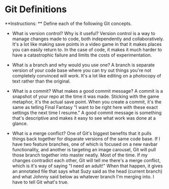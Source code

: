# Git Definitions

**Instructions: ** Define each of the following Git concepts.

* What is version control?  Why is it useful?
Version control is a way to manage changes made to code, both independently and collaboratively. It's a lot like making save points in a video game in that it makes places you can easily return to. In the case of code, it makes it much harder to have a catastrophic failure and limits the costs of experimentation.

* What is a branch and why would you use one?
A branch is separate version of your code base where you can try out things you're not completely convinced will work. It's a lot like editing on a photocopy of text rather than the original.

* What is a commit? What makes a good commit message?
A commit is a snapshot of your repo at the time it was made. Sticking with the game metaphor, it's the actual save point. When you create a commit, it's the same as telling Final Fantasy "I want to be right here with these exact settings the next time I resume." A good commit message is something that's descriptive and makes it easy to see what work was done at a glance.

* What is a merge conflict?
One of Git's biggest benefits that it pulls things back together for disparate versions of the same code base. If I have two feature branches, one of which is focused on a new navbar functionality, and another is targeting an image carousel, Git will pull those branch together into master neatly. Most of the time. If my changes contradict each other, Git will tell me there's a merge conflict, which is it's way of saying "I need an adult!" When that happen, it gives an annotated file that says what Suzy said as the head (current branch) and what Johnny said below as whatever branch I'm merging into. I have to tell Git what's true.